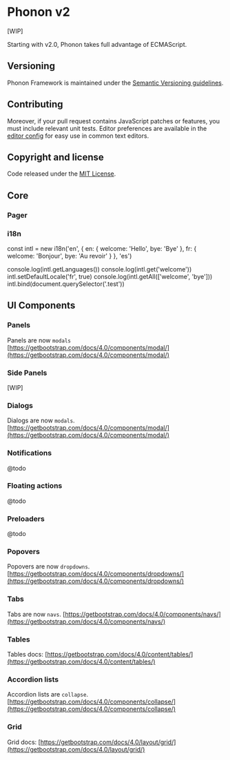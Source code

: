 # Phonon v2

[WIP]

Starting with v2.0, Phonon takes full advantage of ECMAScript.


## Versioning

Phonon Framework is maintained under the [Semantic Versioning guidelines](http://semver.org/).

## Contributing

Moreover, if your pull request contains JavaScript patches or features, you must include relevant unit tests.
Editor preferences are available in the [editor config](https://github.com/quark-dev/Phonon-Framework/blob/master/.editorconfig) for easy use in common text editors.

## Copyright and license

Code released under the [MIT License](https://github.com/quark-dev/Phonon-Framework/blob/master/LICENSE).


## Core

### Pager


### i18n

const intl = new i18n('en', {
  en: {
    welcome: 'Hello',
    bye: 'Bye'
  },
  fr: {
    welcome: 'Bonjour',
    bye: 'Au revoir'
  }
}, 'es')

console.log(intl.getLanguages())
console.log(intl.get('welcome'))
intl.setDefaultLocale('fr', true)
console.log(intl.getAll(['welcome', 'bye']))
intl.bind(document.querySelector('.test'))


## UI Components

### Panels

Panels are now `modals`
[https://getbootstrap.com/docs/4.0/components/modal/](https://getbootstrap.com/docs/4.0/components/modal/)

### Side Panels

[WIP]

### Dialogs

Dialogs are now `modals`.
[https://getbootstrap.com/docs/4.0/components/modal/](https://getbootstrap.com/docs/4.0/components/modal/)


### Notifications

@todo

### Floating actions

@todo

### Preloaders

@todo

### Popovers

Popovers are now `dropdowns`.
[https://getbootstrap.com/docs/4.0/components/dropdowns/](https://getbootstrap.com/docs/4.0/components/dropdowns/)

### Tabs

Tabs are now `navs`.
[https://getbootstrap.com/docs/4.0/components/navs/](https://getbootstrap.com/docs/4.0/components/navs/)

### Tables

Tables docs: [https://getbootstrap.com/docs/4.0/content/tables/](https://getbootstrap.com/docs/4.0/content/tables/)

### Accordion lists

Accordion lists are `collapse`.
[https://getbootstrap.com/docs/4.0/components/collapse/](https://getbootstrap.com/docs/4.0/components/collapse/)

### Grid

Grid docs: [https://getbootstrap.com/docs/4.0/layout/grid/](https://getbootstrap.com/docs/4.0/layout/grid/)

